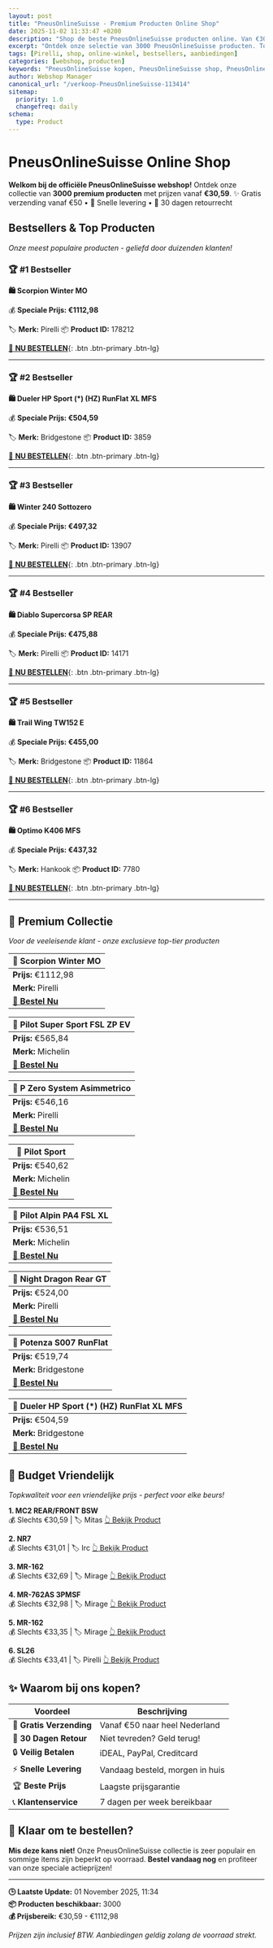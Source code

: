 ```yaml
---
layout: post
title: "PneusOnlineSuisse - Premium Producten Online Shop"
date: 2025-11-02 11:33:47 +0200
description: "Shop de beste PneusOnlineSuisse producten online. Van €30,59 tot €1112,98. Gratis verzending, 30 dagen retour en de laagste prijsgarantie."
excerpt: "Ontdek onze selectie van 3000 PneusOnlineSuisse producten. Topkwaliteit, scherpe prijzen en snelle levering."
tags: [Pirelli, shop, online-winkel, bestsellers, aanbiedingen]
categories: [webshop, producten]
keywords: "PneusOnlineSuisse kopen, PneusOnlineSuisse shop, PneusOnlineSuisse aanbieding, online winkel"
author: Webshop Manager
canonical_url: "/verkoop-PneusOnlineSuisse-113414"
sitemap:
  priority: 1.0
  changefreq: daily
schema:
  type: Product
---
```


# PneusOnlineSuisse Online Shop

**Welkom bij de officiële PneusOnlineSuisse webshop!** Ontdek onze collectie van **3000 premium producten** 
met prijzen vanaf **€30,59**. ✨ Gratis verzending vanaf €50 • 🚚 Snelle levering • 💯 30 dagen retourrecht

## Bestsellers & Top Producten

*Onze meest populaire producten - geliefd door duizenden klanten!*

### 🏆 #1 Bestseller

**🛍️ Scorpion Winter MO**

💰 **Speciale Prijs: €1112,98**

🏷️ **Merk:** Pirelli
📦 **Product ID:** 178212

[🛒 **NU BESTELLEN**](https://www.banden-pneus-online.nl/tradetracker/?tt=3935_410262_69238_&r=https%3A%2F%2Fwww.banden-pneus-online.nl%2Fautoband%2Fpirelli%2Fscorpion-winter%2F325-55-r22-116-h-mo-d-d-72-a.html%3FpartnerDomain%3Dtrade-tracker-nl%26at_medium%3DTradeTracker%26at_campaign%3DAL-87){: .btn .btn-primary .btn-lg}

---

### 🏆 #2 Bestseller

**🛍️ Dueler HP Sport (\*) (HZ) RunFlat XL MFS**

💰 **Speciale Prijs: €504,59**

🏷️ **Merk:** Bridgestone
📦 **Product ID:** 3859

[🛒 **NU BESTELLEN**](https://www.banden-pneus-online.nl/tradetracker/?tt=3935_410262_69238_&r=https%3A%2F%2Fwww.banden-pneus-online.nl%2Fautoband%2Fbridgestone%2Fdueler-hp-sport%2F255-50-r19-107-v-xl-mfs-runflat-bmw-hz-d-c-73-b.html%3FpartnerDomain%3Dtrade-tracker-nl%26at_medium%3DTradeTracker%26at_campaign%3DAL-87){: .btn .btn-primary .btn-lg}

---

### 🏆 #3 Bestseller

**🛍️ Winter 240 Sottozero**

💰 **Speciale Prijs: €497,32**

🏷️ **Merk:** Pirelli
📦 **Product ID:** 13907

[🛒 **NU BESTELLEN**](https://www.banden-pneus-online.nl/tradetracker/?tt=3935_410262_69238_&r=https%3A%2F%2Fwww.banden-pneus-online.nl%2Fautoband%2Fpirelli%2Fwinter-240-sottozero%2F305-35-r20-104-v-d-c-73-b.html%3FpartnerDomain%3Dtrade-tracker-nl%26at_medium%3DTradeTracker%26at_campaign%3DAL-87){: .btn .btn-primary .btn-lg}

---

### 🏆 #4 Bestseller

**🛍️ Diablo Supercorsa SP REAR**

💰 **Speciale Prijs: €475,88**

🏷️ **Merk:** Pirelli
📦 **Product ID:** 14171

[🛒 **NU BESTELLEN**](https://www.banden-pneus-online.nl/tradetracker/?tt=3935_410262_69238_&r=https%3A%2F%2Fwww.banden-pneus-online.nl%2Fmotorband%2Fpirelli%2Fdiablo-supercorsa-sp%2F180-55-r17-tl-73-w-rear.html%3FpartnerDomain%3Dtrade-tracker-nl%26at_medium%3DTradeTracker%26at_campaign%3DAL-87){: .btn .btn-primary .btn-lg}

---

### 🏆 #5 Bestseller

**🛍️ Trail Wing TW152 E**

💰 **Speciale Prijs: €455,00**

🏷️ **Merk:** Bridgestone
📦 **Product ID:** 11864

[🛒 **NU BESTELLEN**](https://www.banden-pneus-online.nl/tradetracker/?tt=3935_410262_69238_&r=https%3A%2F%2Fwww.banden-pneus-online.nl%2Fmotorband%2Fbridgestone%2Ftrail-wing-tw152%2F150-70-17-tl-69-h-e.html%3FpartnerDomain%3Dtrade-tracker-nl%26at_medium%3DTradeTracker%26at_campaign%3DAL-87){: .btn .btn-primary .btn-lg}

---

### 🏆 #6 Bestseller

**🛍️ Optimo K406 MFS**

💰 **Speciale Prijs: €437,32**

🏷️ **Merk:** Hankook
📦 **Product ID:** 7780

[🛒 **NU BESTELLEN**](https://www.banden-pneus-online.nl/tradetracker/?tt=3935_410262_69238_&r=https%3A%2F%2Fwww.banden-pneus-online.nl%2Fautoband%2Fhankook%2Foptimo-k406%2F255-60-r18-108-h-mfs-c-d-71-b.html%3FpartnerDomain%3Dtrade-tracker-nl%26at_medium%3DTradeTracker%26at_campaign%3DAL-87){: .btn .btn-primary .btn-lg}

---

## 💎 Premium Collectie

*Voor de veeleisende klant - onze exclusieve top-tier producten*

| 🌟 **Scorpion Winter MO** |
|---|
| **Prijs:** €1112,98 |
| **Merk:** Pirelli |
| [🛒 **Bestel Nu**](https://www.banden-pneus-online.nl/tradetracker/?tt=3935_410262_69238_&r=https%3A%2F%2Fwww.banden-pneus-online.nl%2Fautoband%2Fpirelli%2Fscorpion-winter%2F325-55-r22-116-h-mo-d-d-72-a.html%3FpartnerDomain%3Dtrade-tracker-nl%26at_medium%3DTradeTracker%26at_campaign%3DAL-87) |

| 🌟 **Pilot Super Sport FSL ZP EV** |
|---|
| **Prijs:** €565,84 |
| **Merk:** Michelin |
| [🛒 **Bestel Nu**](https://www.banden-pneus-online.nl/tradetracker/?tt=3935_410262_69238_&r=https%3A%2F%2Fwww.banden-pneus-online.nl%2Fautoband%2Fmichelin%2Fpilot-super-sport%2F335-25-r20-99-y-zp-fsl-ev-d-c-74-b.html%3FpartnerDomain%3Dtrade-tracker-nl%26at_medium%3DTradeTracker%26at_campaign%3DAL-87) |

| 🌟 **P Zero System Asimmetrico** |
|---|
| **Prijs:** €546,16 |
| **Merk:** Pirelli |
| [🛒 **Bestel Nu**](https://www.banden-pneus-online.nl/tradetracker/?tt=3935_410262_69238_&r=https%3A%2F%2Fwww.banden-pneus-online.nl%2Fautoband%2Fpirelli%2Fp-zero-system-asimmetrico%2F335-30-r18-102-y-d-b-74-b.html%3FpartnerDomain%3Dtrade-tracker-nl%26at_medium%3DTradeTracker%26at_campaign%3DAL-87) |

| 🌟 **Pilot Sport** |
|---|
| **Prijs:** €540,62 |
| **Merk:** Michelin |
| [🛒 **Bestel Nu**](https://www.banden-pneus-online.nl/tradetracker/?tt=3935_410262_69238_&r=https%3A%2F%2Fwww.banden-pneus-online.nl%2Fautoband%2Fmichelin%2Fpilot-sport%2F255-50-r16-99-y.html%3FpartnerDomain%3Dtrade-tracker-nl%26at_medium%3DTradeTracker%26at_campaign%3DAL-87) |

| 🌟 **Pilot Alpin PA4 FSL XL** |
|---|
| **Prijs:** €536,51 |
| **Merk:** Michelin |
| [🛒 **Bestel Nu**](https://www.banden-pneus-online.nl/tradetracker/?tt=3935_410262_69238_&r=https%3A%2F%2Fwww.banden-pneus-online.nl%2Fautoband%2Fmichelin%2Fpilot-alpin-pa4%2F305-30-r20-103-w-xl-fsl-c-c-74-b.html%3FpartnerDomain%3Dtrade-tracker-nl%26at_medium%3DTradeTracker%26at_campaign%3DAL-87) |

| 🌟 **Night Dragon Rear GT** |
|---|
| **Prijs:** €524,00 |
| **Merk:** Pirelli |
| [🛒 **Bestel Nu**](https://www.banden-pneus-online.nl/tradetracker/?tt=3935_410262_69238_&r=https%3A%2F%2Fwww.banden-pneus-online.nl%2Fmotorband%2Fpirelli%2Fnight-dragon-rear%2Fmt90-b16-tl-74-h-gt.html%3FpartnerDomain%3Dtrade-tracker-nl%26at_medium%3DTradeTracker%26at_campaign%3DAL-87) |

| 🌟 **Potenza S007 RunFlat** |
|---|
| **Prijs:** €519,74 |
| **Merk:** Bridgestone |
| [🛒 **Bestel Nu**](https://www.banden-pneus-online.nl/tradetracker/?tt=3935_410262_69238_&r=https%3A%2F%2Fwww.banden-pneus-online.nl%2Fautoband%2Fbridgestone%2Fpotenza-s007%2F245-35-r20-91-y-runflat-e-c-71-b.html%3FpartnerDomain%3Dtrade-tracker-nl%26at_medium%3DTradeTracker%26at_campaign%3DAL-87) |

| 🌟 **Dueler HP Sport (\*) (HZ) RunFlat XL MFS** |
|---|
| **Prijs:** €504,59 |
| **Merk:** Bridgestone |
| [🛒 **Bestel Nu**](https://www.banden-pneus-online.nl/tradetracker/?tt=3935_410262_69238_&r=https%3A%2F%2Fwww.banden-pneus-online.nl%2Fautoband%2Fbridgestone%2Fdueler-hp-sport%2F255-50-r19-107-v-xl-mfs-runflat-bmw-hz-d-c-73-b.html%3FpartnerDomain%3Dtrade-tracker-nl%26at_medium%3DTradeTracker%26at_campaign%3DAL-87) |

## 💝 Budget Vriendelijk

*Topkwaliteit voor een vriendelijke prijs - perfect voor elke beurs!*

**1. MC2 REAR/FRONT BSW**  
💰 Slechts €30,59 | 🏷️ Mitas
[👆 Bekijk Product](https://www.banden-pneus-online.nl/tradetracker/?tt=3935_410262_69238_&r=https%3A%2F%2Fwww.banden-pneus-online.nl%2Fmotorband%2Fmitas%2Fmc2%2F2.25-16-tt-38-j-bsw-rear-front.html%3FpartnerDomain%3Dtrade-tracker-nl%26at_medium%3DTradeTracker%26at_campaign%3DAL-87)

**2. NR7**  
💰 Slechts €31,01 | 🏷️ Irc
[👆 Bekijk Product](https://www.banden-pneus-online.nl/tradetracker/?tt=3935_410262_69238_&r=https%3A%2F%2Fwww.banden-pneus-online.nl%2Fmotorband%2Firc%2Fnr7%2F2.00-19-tt-24-j.html%3FpartnerDomain%3Dtrade-tracker-nl%26at_medium%3DTradeTracker%26at_campaign%3DAL-87)

**3. MR-162**  
💰 Slechts €32,69 | 🏷️ Mirage
[👆 Bekijk Product](https://www.banden-pneus-online.nl/tradetracker/?tt=3935_410262_69238_&r=https%3A%2F%2Fwww.banden-pneus-online.nl%2Fautoband%2Fmirage%2Fmr-162%2F155-65-r13-73-t-d-d-70-b.html%3FpartnerDomain%3Dtrade-tracker-nl%26at_medium%3DTradeTracker%26at_campaign%3DAL-87)

**4. MR-762AS 3PMSF**  
💰 Slechts €32,98 | 🏷️ Mirage
[👆 Bekijk Product](https://www.banden-pneus-online.nl/tradetracker/?tt=3935_410262_69238_&r=https%3A%2F%2Fwww.banden-pneus-online.nl%2Fautoband%2Fmirage%2Fmr-762as%2F155-65-r13-73-t-e-c-71-b.html%3FpartnerDomain%3Dtrade-tracker-nl%26at_medium%3DTradeTracker%26at_campaign%3DAL-87)

**5. MR-162**  
💰 Slechts €33,35 | 🏷️ Mirage
[👆 Bekijk Product](https://www.banden-pneus-online.nl/tradetracker/?tt=3935_410262_69238_&r=https%3A%2F%2Fwww.banden-pneus-online.nl%2Fautoband%2Fmirage%2Fmr-162%2F155-65-r14-75-t-d-d-70-b.html%3FpartnerDomain%3Dtrade-tracker-nl%26at_medium%3DTradeTracker%26at_campaign%3DAL-87)

**6. SL26**  
💰 Slechts €33,41 | 🏷️ Pirelli
[👆 Bekijk Product](https://www.banden-pneus-online.nl/tradetracker/?tt=3935_410262_69238_&r=https%3A%2F%2Fwww.banden-pneus-online.nl%2Fmotorband%2Fpirelli%2Fsl26%2F100-90-10-tl-56-j.html%3FpartnerDomain%3Dtrade-tracker-nl%26at_medium%3DTradeTracker%26at_campaign%3DAL-87)

## ✨ Waarom bij ons kopen?

| Voordeel | Beschrijving |
|----------|-------------|
| 🚚 **Gratis Verzending** | Vanaf €50 naar heel Nederland |
| 💯 **30 Dagen Retour** | Niet tevreden? Geld terug! |
| 🔒 **Veilig Betalen** | iDEAL, PayPal, Creditcard |
| ⚡ **Snelle Levering** | Vandaag besteld, morgen in huis |
| 🏆 **Beste Prijs** | Laagste prijsgarantie |
| 📞 **Klantenservice** | 7 dagen per week bereikbaar |

## 🎯 Klaar om te bestellen?

**Mis deze kans niet!** Onze PneusOnlineSuisse collectie is zeer populair en sommige items zijn beperkt op voorraad. 
**Bestel vandaag nog** en profiteer van onze speciale actieprijzen!

---

**🕒 Laatste Update:** 01 November 2025, 11:34  
**📦 Producten beschikbaar:** 3000  
**💰 Prijsbereik:** €30,59 - €1112,98  

*Prijzen zijn inclusief BTW. Aanbiedingen geldig zolang de voorraad strekt.*
